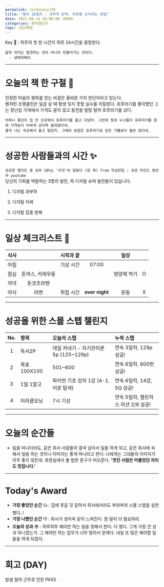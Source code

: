 ```yaml
---
permalink: /ordinary/38
title: "평비 38일차 : 과학적 탄력, 하루를 승리하는 방법"
date: 2021-09-14 20:00:00 +0900
categories: 평비챌린지
tags: 1일1평범
---  
```

Key 🔑 : 하루의 첫 한 시간이 하루 24시간을 결정한다.
```
삶의 의미는 발견하는 것이 아니라 만들어가는 것이다.
  - 생텍쥐페리
```

---
# 오늘의 책 한 구절 📕
진정한 마음의 평화를 얻는 비결은 올바른 가치 판단이라고 믿는다.  
벤저민 프랭클린은 일곱 살 때 평생 잊지 못할 실수를 저질렀다. 호루라기를 좋아했던 그는 장난감 가게에서 가격도 묻지 않고 동전을 탈탈 털어 호루라기를 샀다.  

```
어찌나 좋던지 집 안 곳곳에서 호루라기를 불고 다녔어. 그런데 형과 누나들이 호루라기를 원래 가격보다 비싸게 샀다며 놀려댔다네.
결국 나는 속상해서 울고 말았지. 그때의 분함은 호루라기로 얻은 기쁨보다 훨씬 컸다네.
```

---
# 성공한 사람들과의 시간 ✨
`성공한 엘리트 중 상위 10%는 '이것'이 달랐다 (짐 퀵) from 작심만일 : 성공 마인드 동반자 youtube`  
당신의 기회를 박탈하는 3명의 빌런, 즉 디지털 슈퍼 빌런들이 있습니다.  
1. 디지털 과부하  

2. 디지털 치매  

3. 디지털 집중 방해  

---
# 일상 체크리스트 📃

| 식사 |  | 시작과 끝 |  | 일상 |  |
|:----:|:----:|:----:|:----:|:----:|:----:|
| 아침 |  | 기상 시간 | 07:00 |  |  |
| 점심 | 돈까스, 카레우동 |  |  | 영양제 먹기 | O |
| 저녁 | 돈코츠라멘 |  |  |  |  |
| 야식 | 라면 | 취침 시간 | **over night** | 운동 | X |

---
# 성공을 위한 스몰 스텝 챌린지

| No. | 항목 | 오늘의 스텝 | 누적 스텝 |
|:----:|:----|:----|:----|
| 1 | 독서2P | 데일 카네기 - 자기관리론 5p (125~129p) | 연속 3일차, 129p 성공! |
| 2 | 목표 100X100 | 501~600 | 연속 6일차, 600번 성공! |
| 3 | 1일 1알고 | 파이썬 기초 강의 1강 (4-1. 이분 탐색)  | 연속 6일차, 14강, 5Q 성공! |
| 4 | 미라클모닝 | 7시 기상 | 연속 5일차, 챌린저스 미션 2/6 성공! |

---
# 오늘의 순간들
- 팀을 떠나더라도, 같은 회사 사람들이 결국 남아서 일을 하게 되고, 같은 회사에 속해서 일을 하는 것이니 이미지는 좋게 떠나라고 한다. 나에게는 그대들의 이미지가 아주 좋지 않은데. 화장실에서 볼 법한 문구가 떠오른다. **'멋진 사람은 머물었던 자리도 멋집니다.'**

---
# Today's Award
- **가장 좋았던 순간** 👍 : 집에 못갈 것 같아서 회사에서라도 부랴부랴 스몰 스텝을 실천했다..!
- **가장 나빴던 순간** 👎 : 회사가 생지옥 같이 느껴진다. 뭔 말이 더 필요하리.
- **오늘의 성과** 😎 : 하루하루 해야만 하는 일을 정해서 한다. 다 했다. 그게 가장 큰 성과 아니겠는가. 그 해야만 하는 업무가 너무 많아서 문제다. 내일 또 많은 해야할 일들을 하게 되겠지.

---
# 회고 (DAY)
밤샘 철야 근무로 인한 PASS